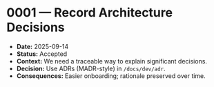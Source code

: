 # 0001 — Record Architecture Decisions
- **Date:** 2025-09-14
- **Status:** Accepted
- **Context:** We need a traceable way to explain significant decisions.
- **Decision:** Use ADRs (MADR-style) in `/docs/dev/adr`.
- **Consequences:** Easier onboarding; rationale preserved over time.
